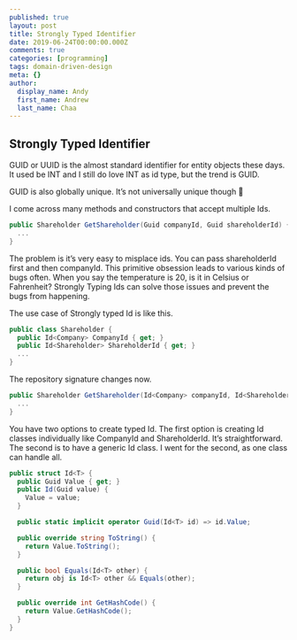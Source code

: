 ```yaml
---
published: true
layout: post
title: Strongly Typed Identifier
date: 2019-06-24T00:00:00.000Z
comments: true
categories: [programming]
tags: domain-driven-design
meta: {}
author:
  display_name: Andy
  first_name: Andrew
  last_name: Chaa
---
```


## Strongly Typed Identifier

GUID or UUID is the almost standard identifier for entity objects these days. It used be INT and I still do love INT as id type, but the trend is GUID.

GUID is also globally unique. It’s not universally unique though 🙂

I come across many methods and constructors that accept multiple Ids.

```csharp
public Shareholder GetShareholder(Guid companyId, Guid shareholderId) {
  ...
}
```

The problem is it’s very easy to misplace ids. You can pass shareholderId first and then companyId. This primitive obsession leads to various kinds of bugs often. When you say the temperature is 20, is it in Celsius or Fahrenheit? Strongly Typing Ids can solve those issues and prevent the bugs from happening.

The use case of Strongly typed Id is like this.

```csharp
public class Shareholder {
  public Id<Company> CompanyId { get; }
  public Id<Shareholder> ShareholderId { get; }
  ...
}
```

The repository signature changes now.

```csharp
public Shareholder GetShareholder(Id<Company> companyId, Id<Shareholder> shareholderId) {
  ...
}
```

You have two options to create typed Id. The first option is creating Id classes individually like CompanyId and ShareholderId. It’s straightforward. The second is to have a generic Id<T> class. I went for the second, as one class can handle all.

```csharp
public struct Id<T> {
  public Guid Value { get; }
  public Id(Guid value) {
    Value = value;
  }

  public static implicit operator Guid(Id<T> id) => id.Value;

  public override string ToString() {
    return Value.ToString();
  }

  public bool Equals(Id<T> other) {
    return obj is Id<T> other && Equals(other);
  }

  public override int GetHashCode() {
    return Value.GetHashCode();
  }
}
```
